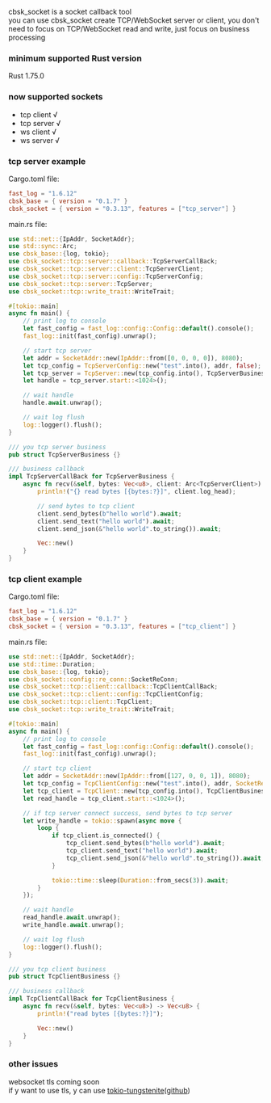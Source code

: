 cbsk_socket is a socket callback tool  
you can use cbsk_socket create TCP/WebSocket server or client, you don't need to focus on TCP/WebSocket read and write,
just focus on
business processing

### minimum supported Rust version

Rust 1.75.0

### now supported sockets

* tcp client √
* tcp server √
* ws client √
* ws server √

### tcp server example

Cargo.toml file:

```toml
fast_log = "1.6.12"
cbsk_base = { version = "0.1.7" }
cbsk_socket = { version = "0.3.13", features = ["tcp_server"] }
```

main.rs file:

```rust
use std::net::{IpAddr, SocketAddr};
use std::sync::Arc;
use cbsk_base::{log, tokio};
use cbsk_socket::tcp::server::callback::TcpServerCallBack;
use cbsk_socket::tcp::server::client::TcpServerClient;
use cbsk_socket::tcp::server::config::TcpServerConfig;
use cbsk_socket::tcp::server::TcpServer;
use cbsk_socket::tcp::write_trait::WriteTrait;

#[tokio::main]
async fn main() {
    // print log to console
    let fast_config = fast_log::config::Config::default().console();
    fast_log::init(fast_config).unwrap();

    // start tcp server
    let addr = SocketAddr::new(IpAddr::from([0, 0, 0, 0]), 8080);
    let tcp_config = TcpServerConfig::new("test".into(), addr, false);
    let tcp_server = TcpServer::new(tcp_config.into(), TcpServerBusiness {}.into());
    let handle = tcp_server.start::<1024>();

    // wait handle
    handle.await.unwrap();

    // wait log flush
    log::logger().flush();
}

/// you tcp server business
pub struct TcpServerBusiness {}

/// business callback
impl TcpServerCallBack for TcpServerBusiness {
    async fn recv(&self, bytes: Vec<u8>, client: Arc<TcpServerClient>) -> Vec<u8> {
        println!("{} read bytes [{bytes:?}]", client.log_head);

        // send bytes to tcp client
        client.send_bytes(b"hello world").await;
        client.send_text("hello world").await;
        client.send_json(&"hello world".to_string()).await;

        Vec::new()
    }
}
```

### tcp client example

Cargo.toml file:

```toml
fast_log = "1.6.12"
cbsk_base = { version = "0.1.7" }
cbsk_socket = { version = "0.3.13", features = ["tcp_client"] }
```

main.rs file:

```rust
use std::net::{IpAddr, SocketAddr};
use std::time::Duration;
use cbsk_base::{log, tokio};
use cbsk_socket::config::re_conn::SocketReConn;
use cbsk_socket::tcp::client::callback::TcpClientCallBack;
use cbsk_socket::tcp::client::config::TcpClientConfig;
use cbsk_socket::tcp::client::TcpClient;
use cbsk_socket::tcp::write_trait::WriteTrait;

#[tokio::main]
async fn main() {
    // print log to console
    let fast_config = fast_log::config::Config::default().console();
    fast_log::init(fast_config).unwrap();

    // start tcp client
    let addr = SocketAddr::new(IpAddr::from([127, 0, 0, 1]), 8080);
    let tcp_config = TcpClientConfig::new("test".into(), addr, SocketReConn::enable(Duration::from_secs(3)));
    let tcp_client = TcpClient::new(tcp_config.into(), TcpClientBusiness {}.into());
    let read_handle = tcp_client.start::<1024>();

    // if tcp server connect success, send bytes to tcp server
    let write_handle = tokio::spawn(async move {
        loop {
            if tcp_client.is_connected() {
                tcp_client.send_bytes(b"hello world").await;
                tcp_client.send_text("hello world").await;
                tcp_client.send_json(&"hello world".to_string()).await;
            }

            tokio::time::sleep(Duration::from_secs(3)).await;
        }
    });

    // wait handle
    read_handle.await.unwrap();
    write_handle.await.unwrap();

    // wait log flush
    log::logger().flush();
}

/// you tcp client business
pub struct TcpClientBusiness {}

/// business callback
impl TcpClientCallBack for TcpClientBusiness {
    async fn recv(&self, bytes: Vec<u8>) -> Vec<u8> {
        println!("read bytes [{bytes:?}]");

        Vec::new()
    }
}
```

### other issues

websocket tls coming soon  
if y want to use tls, y can
use [tokio-tungstenite](https://crates.io/crates/tokio-tungstenite)([github](https://github.com/snapview/tokio-tungstenite))
